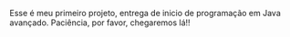 Esse é meu primeiro projeto, entrega de inicio de programação em Java avançado.
Paciência, por favor, chegaremos lá!!
